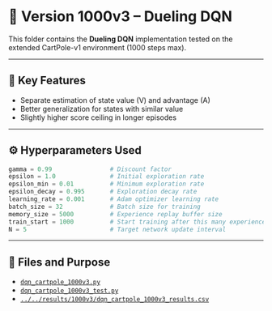 # 🧠 Version 1000v3 – Dueling DQN

This folder contains the **Dueling DQN** implementation tested on the extended CartPole-v1 environment (1000 steps max).

---

## 📌 Key Features

- Separate estimation of state value (V) and advantage (A)
- Better generalization for states with similar value
- Slightly higher score ceiling in longer episodes

---

## ⚙️ Hyperparameters Used
```python
gamma = 0.99                # Discount factor  
epsilon = 1.0               # Initial exploration rate  
epsilon_min = 0.01          # Minimum exploration rate  
epsilon_decay = 0.995       # Exploration decay rate  
learning_rate = 0.001       # Adam optimizer learning rate  
batch_size = 32             # Batch size for training  
memory_size = 5000          # Experience replay buffer size  
train_start = 1000          # Start training after this many experiences  
N = 5                       # Target network update interval  
```
---

## 📁 Files and Purpose

- [`dqn_cartpole_1000v3.py`](./dqn_cartpole_1000v3.py)  
- [`dqn_cartpole_1000v3_test.py`](./dqn_cartpole_1000v3_test.py)  
- [`../../results/1000v3/dqn_cartpole_1000v3_results.csv`](../../results/1000v3/dqn_cartpole_1000v3_results.csv)
